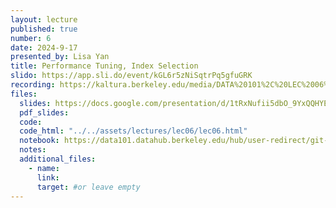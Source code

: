 ```yaml
---
layout: lecture
published: true
number: 6
date: 2024-9-17
presented_by: Lisa Yan
title: Performance Tuning, Index Selection
slido: https://app.sli.do/event/kGL6r5zNiSqtrPq5gfuGRK
recording: https://kaltura.berkeley.edu/media/DATA%20101%2C%20LEC%2006%2C%202024-09-17/1_l7zcm0dg
files:
  slides: https://docs.google.com/presentation/d/1tRxNufii5dbO_9YxQQHYElC8xqVKAiHLIoqgfRbUn0E/edit?usp=sharing
  pdf_slides:
  code:
  code_html: "../../assets/lectures/lec06/lec06.html"
  notebook: https://data101.datahub.berkeley.edu/hub/user-redirect/git-pull?repo=https%3A%2F%2Fgithub.com%2Fcal-data-eng%2Ffa24-materials&branch=main&urlpath=lab%2Ftree%2Ffa24-materials%2Flec%2Flec06%2Flec06.ipynb&branch=main
  notes:
  additional_files:
    - name:
      link:
      target: #or leave empty
---
```

